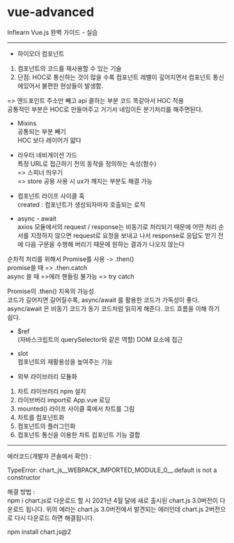 # vue-advanced
Inflearn Vue.js 완벽 가이드 - 실습

----------------

- 하이오더 컴포넌트  
1) 컴포넌트의 코드를 재사용할 수 있는 기술  
2) 단점: HOC로 통신하는 것이 많을 수록 컴포넌트 레벨이 깊어지면서 컴포넌트 통신에있어서 불편한 현상들이 발생함.  

=> 엔드포인트 주소만 빼고 api 콜하는 부분 코드 똑같아서 HOC 적용  
공통적인 부분은 HOC로 만들어주고 거기서 네임이든 분기처리를 해주면된다.  

- Mixins  
공통되는 부분 빼기  
HOC 보다 레이어가 얇다  

- 라우터 네비게이션 가드  
특정 URL로 접근하기 전의 동작을 정의하는 속성(함수)  
=> 스피너 띄우기  
=> store 공용 사용 시 ux가 깨지는 부분도 해결 가능  

- 컴포넌트 라이프 사이클 훅  
created : 컴포넌트가 생성되자마자 호출되는 로직  

- async - await  
 axios 모듈에서의 request / response는 비동기로 처리되기 때문에 어떤 처리 순서를 지정하지 않으면 request로 요청을 보내고 나서 response로 응답도 받기 전에 다음 구문을 수행해 버리기 때문에 원하는 결과가 나오지 않는다  

순차적 처리를 위해서 Promise를 사용 -> .then()  
promise쓸 때 => .then.catch  
async 쓸 때 =>에러 핸들링 불가능 => try catch  

Promise의 .then() 지옥의 가능성  
코드가 길어지면 길어질수록, async/await 를 활용한 코드가 가독성이 좋다.  
async/await 은 비동기 코드가 동기 코드처럼 읽히게 해준다. 코드 흐름을 이해 하기 쉽다.  

- $ref  
 (자바스크립트의 querySelector와 같은 역할) DOM 요소에 접근  

- slot  
컴포넌트의 재활용성을 높여주는 기능  

- 외부 라이브러리 모듈화  
1. 차트 라이브러리 npm 설치  
2. 라이브버리 import로 App.vue 로딩  
3. mounted() 라이프 사이클 훅에서 차트를 그림  
4. 차트를 컴포넌트화  
5. 컴포넌트의 플러그인화  
6. 컴포넌트 통신을 이용한 차트 컴포넌트 기능 결합  


-----------------------------------------------

에러코드(개발자 콘솔에서 확인) :   

TypeError: chart_js__WEBPACK_IMPORTED_MODULE_0__.default is not a constructor    

해결 방법 :  
npm i chart.js로 다운로드 할 시 2021년 4월 달에 새로 출시된 chart.js 3.0버전이 다운로드 됩니다. 위의 에러는 chart.js 3.0버전에서 발견되는 에러인데 chart.js 2버전으로 다시 다운로드 하면 해결됩니다.  

npm install chart.js@2  
